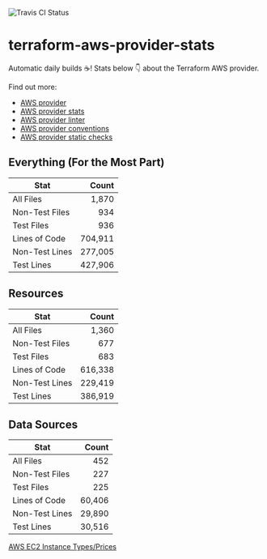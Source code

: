 ![Travis CI Status](https://travis-ci.org/YakDriver/terraform-aws-provider-stats.svg?branch=main)
# terraform-aws-provider-stats

Automatic daily builds :coffee:! Stats below :point_down: about the Terraform AWS provider.

Find out more:
* [AWS provider](https://github.com/terraform-providers/terraform-provider-aws)
* [AWS provider stats](https://github.com/YakDriver/terraform-aws-provider-stats)
* [AWS provider linter](https://github.com/terraform-providers/terraform-provider-aws/tree/master/awsproviderlint)
* [AWS provider conventions](https://github.com/YakDriver/terraform-aws-conventions)
* [AWS provider static checks](https://github.com/YakDriver/terraform-aws-provider-static-checks)



## Everything (For the Most Part)

|  Stat  |  Count  |
| ------------- | -------------: |
|  All Files  |  1,870  |
|  Non-Test Files  |  934  |
|  Test Files  |  936  |
|  Lines of Code  |  704,911  |
|  Non-Test Lines  |  277,005  |
|  Test Lines  |  427,906  |



## Resources

|  Stat  |  Count  |
| ------------- | -------------: |
|  All Files  |  1,360  |
|  Non-Test Files  |  677  |
|  Test Files  |  683  |
|  Lines of Code  |  616,338  |
|  Non-Test Lines  |  229,419  |
|  Test Lines  |  386,919  |



## Data Sources

|  Stat  |  Count  |
| ------------- | -------------: |
|  All Files  |  452  |
|  Non-Test Files  |  227  |
|  Test Files  |  225  |
|  Lines of Code  |  60,406  |
|  Non-Test Lines  |  29,890  |
|  Test Lines  |  30,516  |




[AWS EC2 Instance Types/Prices](https://github.com/YakDriver/aws-ec2-instance-types)
